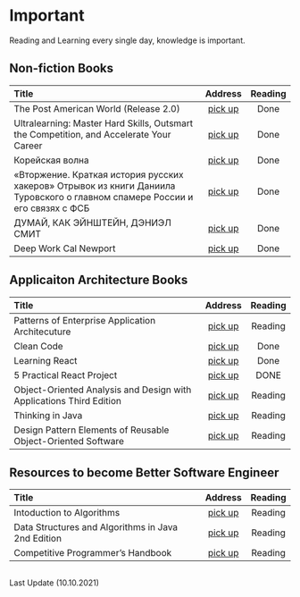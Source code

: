 # Important 
Reading and Learning every single day, knowledge is important.

 ## Non-fiction Books

   | Title  | Address  | Reading |
   | :---        |    :----:   |   :----: |
   | The Post American World (Release 2.0) | [pick up](https://www.amazon.com/Post-American-World-Fareed-Zakaria/dp/039306235X)| Done|
   | Ultralearning: Master Hard Skills, Outsmart the Competition, and Accelerate Your Career | [pick up](https://www.goodreads.com/book/show/44770129-ultralearning)| Done|
   | Корейская волна | [pick up](https://eksmo.ru/book/rozhdenie-krutoy-korei-ITD1120811/) | Done|
   | «Вторжение. Краткая история русских хакеров» Отрывок из книги Даниила Туровского о главном спамере России и его связях с ФСБ| [pick up](https://www.the-village.ru/weekend/books/351755-kniga/) | Done|
   |  ДУМАЙ, КАК ЭЙНШТЕЙН, ДЭНИЭЛ СМИТ| [pick up](https://profilib.org/chtenie/42162/deniel-smit-dumay-kak-eynshteyn.php/) | Done|
   |  Deep Work Cal Newport| [pick up](https://www.calnewport.com/books/deep-work/)| Done|
   
   
## Applicaiton Architecture Books
   | Title  | Address  | Reading |
   | :---        |    :----:   |   :----: |
   | Patterns of Enterprise Application Architecuture| [pick up](https://www.amazon.com/Patterns-Enterprise-Application-Architecture-Martin/dp/0321127420)| Reading|
   | Clean Code | [pick up](https://www.amazon.com/Clean-Code-Handbook-Software-Craftsmanship/dp/0132350882)| Done|
   | Learning React | [pick up](https://www.amazon.com/Learning-React-Functional-Development-Redux/dp/1491954620)| Done|
   | 5 Practical React Project | [pick up](https://www.amazon.com/Practical-React-Projects-Nirmalya-Ghosh-ebook/dp/B0778YMKMR/ref=sr_1_1?dchild=1&keywords=5+Practical+React+Projects&qid=1622427586&s=books&sr=1-1)| DONE|
   |Object-Oriented Analysis and Design with Applications Third Edition|[pick up](https://www.amazon.com/Object-Oriented-Analysis-Design-Applications-3rd/dp/020189551X)|Reading|
   |Thinking in Java | [pick up](https://www.amazon.com/Thinking-java-Daniel-Daviston-ebook/dp/B08XXXSK9T/ref=sr_1_7?dchild=1&keywords=thinking+in+java&qid=1631151359&s=books&sr=1-7)|Reading|
  |Design Pattern Elements of Reusable Object-Oriented Software | [pick up](https://www.amazon.com/Design-Patterns-Elements-Reusable-Object-Oriented/dp/0201633612)|Reading|
   
## Resources to become Better Software Engineer
   | Title  | Address  | Reading |
   | :---        |    :----:   |   :----: |
   |Intoduction to Algorithms | [pick up](https://www.amazon.com/Introduction-Algorithms-3rd-MIT-Press/dp/0262033844/ref=sr_1_1?crid=2DW8QXJO4TMI&dchild=1&keywords=introduction+of+algorithms&qid=1612743435&sprefix=Introduction+of+algo%2Cstripbooks-intl-ship%2C338&sr=8-1)| Reading |
   | Data Structures and Algorithms in Java 2nd Edition| [pick up](https://www.amazon.com/Data-Structures-Algorithms-Java-Drozdek/dp/0534492525) | Reading |
   |Competitive Programmer’s Handbook|[pick up](https://cses.fi/book/book.pdf)| Reading|
##

Last Update (10.10.2021)
      
